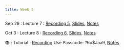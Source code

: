 ```yaml
---
title: Week 5
---
```


Sep 29
: Lecture 7
  : [Recording 5](), [Slides](https://docs.google.com/presentation/d/17-s4Z4ylXjR5P_KELwE9JmPwbViMud9zFYfUVW7xg4I/edit?usp=sharing&resourcekey=0-d6Zp8lhGpppOeMw-juU3_A), [Notes](https://colab.research.google.com/drive/1xxv0wMZZwQRecbg4sgwNgsNqXWluE1LY?usp=sharing)
  
Oct 3
: Lecture 8
  : [Recording 6](), [Slides](), [Notes]()
 
 📚
: Tutorial
  : [Recording](https://hku.zoom.us/rec/share/gm8R7AirMuuIBb1fbWlW3qO1Ci-sCNbm41FALUy6Pkt5uUXLQqK-2NL0yZbTOz-D.pEyD2-dh2anyRWwK) Use Passcode: ?6u$Jaa9, [Notes](https://colab.research.google.com/drive/1jW9ZihB14Q2M9EJkpRMC9_0o1PbD2Wos?usp=sharing)